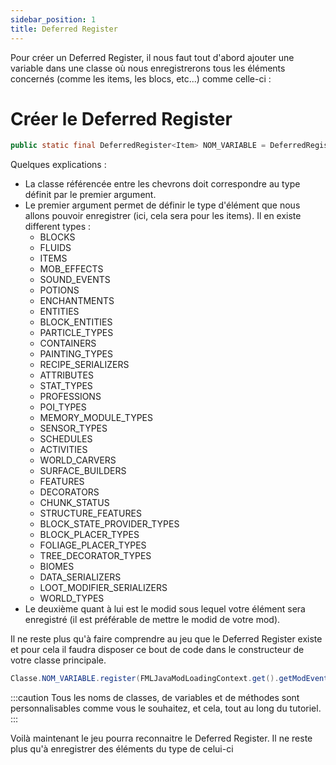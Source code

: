 ```yaml
---
sidebar_position: 1
title: Deferred Register
---
```


Pour créer un Deferred Register, il nous faut tout d'abord ajouter une variable dans une classe où nous enregistrerons tous les éléments concernés (comme les items, les blocs, etc...) comme celle-ci :

# Créer le Deferred Register

```java 
public static final DeferredRegister<Item> NOM_VARIABLE = DeferredRegister.create(ForgeRegistries.ITEMS, "modid");
```

Quelques explications :
- La classe référencée entre les chevrons doit correspondre au type définit par le premier argument.
- Le premier argument permet de définir le type d'élément que nous allons pouvoir enregistrer (ici, cela sera pour les items). Il en existe different types :
    - BLOCKS
    - FLUIDS
    - ITEMS
    - MOB_EFFECTS
    - SOUND_EVENTS
    - POTIONS
    - ENCHANTMENTS
    - ENTITIES
    - BLOCK_ENTITIES
    - PARTICLE_TYPES
    - CONTAINERS
    - PAINTING_TYPES
    - RECIPE_SERIALIZERS
    - ATTRIBUTES
    - STAT_TYPES
    - PROFESSIONS
    - POI_TYPES
    - MEMORY_MODULE_TYPES
    - SENSOR_TYPES
    - SCHEDULES
    - ACTIVITIES
    - WORLD_CARVERS
    - SURFACE_BUILDERS
    - FEATURES
    - DECORATORS
    - CHUNK_STATUS
    - STRUCTURE_FEATURES
    - BLOCK_STATE_PROVIDER_TYPES
    - BLOCK_PLACER_TYPES
    - FOLIAGE_PLACER_TYPES
    - TREE_DECORATOR_TYPES
    - BIOMES
    - DATA_SERIALIZERS
    - LOOT_MODIFIER_SERIALIZERS
    - WORLD_TYPES
- Le deuxième quant à lui est le modid sous lequel votre élément sera enregistré (il est préférable de mettre le modid de votre mod).

Il ne reste plus qu'à faire comprendre au jeu que le Deferred Register existe et pour cela il faudra disposer ce bout de code dans le constructeur de votre classe principale.

```java 
Classe.NOM_VARIABLE.register(FMLJavaModLoadingContext.get().getModEventBus());
```

:::caution
Tous les noms de classes, de variables et de méthodes sont personnalisables comme vous le souhaitez, et cela, tout au long du tutoriel.
:::

Voilà maintenant le jeu pourra reconnaitre le Deferred Register. Il ne reste plus qu'à enregistrer des éléments du type de celui-ci